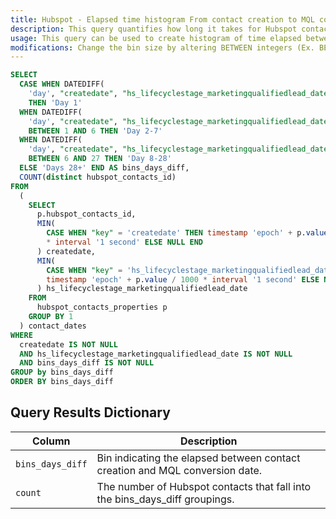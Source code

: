 ```yaml
---
title: Hubspot - Elapsed time histogram From contact creation to MQL conversion
description: This query quantifies how long it takes for Hubspot contacts to become Marketing Qualified Leads. Contacts are grouped into bins based on the elapsed time from contact to MQL. ('Day 1', 'Day 2-7', 'Day 8-28' and 'Days 28+'). This data is pulled from the [Hubspot API into Panoply](panoply.io/docs/data-sources/hubspot/).
usage: This query can be used to create histogram of time elapsed between the creation of a contact and their conversion to a marketing qualified lead. You can follow the [full tutorial here](blog.panoply.io/hubspot-lead-analytics-in-sql-beyond-crm-reporting).
modifications: Change the bin size by altering BETWEEN integers (Ex. BETWEEN 1 AND 6) and the associated column names (in single quotes after THEN).
---
```


```sql
SELECT
  CASE WHEN DATEDIFF(
    'day', "createdate", "hs_lifecyclestage_marketingqualifiedlead_date") = 0
    THEN 'Day 1'
  WHEN DATEDIFF(
    'day', "createdate", "hs_lifecyclestage_marketingqualifiedlead_date")
    BETWEEN 1 AND 6 THEN 'Day 2-7'
  WHEN DATEDIFF(
    'day', "createdate", "hs_lifecyclestage_marketingqualifiedlead_date")
    BETWEEN 6 AND 27 THEN 'Day 8-28'
  ELSE 'Days 28+' END AS bins_days_diff,
  COUNT(distinct hubspot_contacts_id)
FROM
  (
    SELECT
      p.hubspot_contacts_id,
      MIN(
        CASE WHEN "key" = 'createdate' THEN timestamp 'epoch' + p.value / 1000
        * interval '1 second' ELSE NULL END
      ) createdate,
      MIN(
        CASE WHEN "key" = 'hs_lifecyclestage_marketingqualifiedlead_date' THEN
        timestamp 'epoch' + p.value / 1000 * interval '1 second' ELSE NULL END
      ) hs_lifecyclestage_marketingqualifiedlead_date
    FROM
      hubspot_contacts_properties p
    GROUP BY 1
  ) contact_dates
WHERE
  createdate IS NOT NULL
  AND hs_lifecyclestage_marketingqualifiedlead_date IS NOT NULL
  AND bins_days_diff IS NOT NULL
GROUP by bins_days_diff
ORDER BY bins_days_diff
```

## Query Results Dictionary
Column | Description
---|---
`bins_days_diff`| Bin indicating the elapsed between contact creation and MQL conversion date.
`count`| The number of Hubspot contacts that fall into the bins_days_diff groupings.
